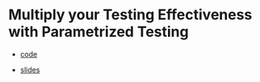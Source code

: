 # Multiply your Testing Effectiveness with Parametrized Testing

* [code](code/)

* [slides](presentation.html)
